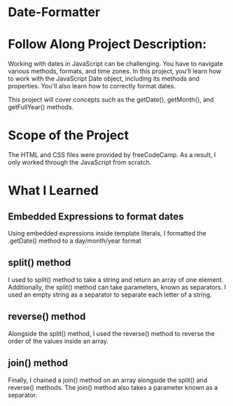 # Date-Formatter

# Follow Along Project Description:
Working with dates in JavaScript can be challenging. You have to navigate various methods, formats, and time zones. In this project, you'll learn how to work with the JavaScript Date object, including its methods and properties. You'll also learn how to correctly format dates.

This project will cover concepts such as the getDate(), getMonth(), and getFullYear() methods.

# Scope of the Project

The HTML and CSS files were provided by freeCodeCamp. As a result, I only worked through the JavaScript from scratch.

# What I Learned

## Embedded Expressions to format dates
Using embedded expressions inside template literals, I formatted the .getDate() method to a day/month/year format

## split() method
I used to split() method to take a string and return an array of one element.
Additionally, the split() method can take parameters, known as separators. I used an empty string as a separator to separate each letter of a string.

## reverse() method
Alongside the split() method, I used the reverse() method to reverse the order of the values inside an array.

## join() method
Finally, I chained a join() method on an array alongside the split() and reverse() methods. The join() method also takes a parameter known as a separator.